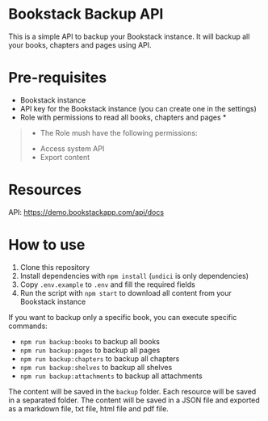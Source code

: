 # Bookstack Backup API

This is a simple API to backup your Bookstack instance. It will backup all your books, chapters and pages using API.

# Pre-requisites

- Bookstack instance
- API key for the Bookstack instance (you can create one in the settings)
- Role with permissions to read all books, chapters and pages *

> * The Role mush have the following permissions:
> - Access system API
> - Export content

# Resources

API: https://demo.bookstackapp.com/api/docs

# How to use

1. Clone this repository
2. Install dependencies with `npm install` (`undici` is only dependencies)
3. Copy `.env.example` to `.env` and fill the required fields
4. Run the script with `npm start` to download all content from your Bookstack instance

If you want to backup only a specific book, you can execute specific commands:

- `npm run backup:books` to backup all books
- `npm run backup:pages` to backup all pages
- `npm run backup:chapters` to backup all chapters
- `npm run backup:shelves` to backup all shelves
- `npm run backup:attachments` to backup all attachments

The content will be saved in the `backup` folder. Each resource will be saved in a separated folder. The content will be saved in a JSON file and exported as a markdown file, txt file, html file and pdf file.
